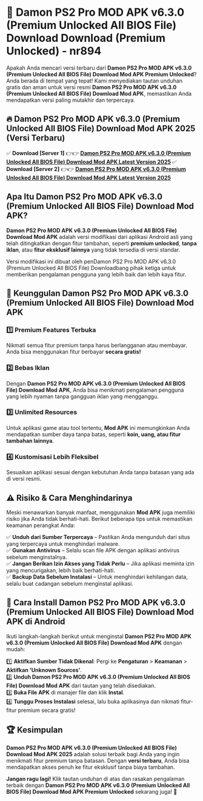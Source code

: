 # 🎯 Damon PS2 Pro MOD APK v6.3.0 (Premium Unlocked All BIOS File) Download  Download (Premium Unlocked) -  nr894

Apakah Anda mencari versi terbaru dari **Damon PS2 Pro MOD APK v6.3.0 (Premium Unlocked All BIOS File) Download Mod APK Premium Unlocked**? Anda berada di tempat yang tepat! Kami menyediakan tautan unduhan gratis dan aman untuk versi resmi **Damon PS2 Pro MOD APK v6.3.0 (Premium Unlocked All BIOS File) Download Mod APK**, memastikan Anda mendapatkan versi paling mutakhir dan terpercaya.

## 🔥 Damon PS2 Pro MOD APK v6.3.0 (Premium Unlocked All BIOS File) Download Mod APK 2025 (Versi Terbaru)

✅ **Download [Server 1]** 👉👉 [**Damon PS2 Pro MOD APK v6.3.0 (Premium Unlocked All BIOS File) Download Mod APK Latest Version 2025**](https://momento.my/?title=Damon_PS2_Pro_MOD_APK_v6.3.0_(Premium_Unlocked_All_BIOS_File)_Download)  
✅ **Download [Server 2]** 👉👉 [**Damon PS2 Pro MOD APK v6.3.0 (Premium Unlocked All BIOS File) Download Mod APK Latest Version 2025**](https://momento.my/?title=Damon_PS2_Pro_MOD_APK_v6.3.0_(Premium_Unlocked_All_BIOS_File)_Download)  

## Apa Itu Damon PS2 Pro MOD APK v6.3.0 (Premium Unlocked All BIOS File) Download Mod APK?

**Damon PS2 Pro MOD APK v6.3.0 (Premium Unlocked All BIOS File) Download Mod APK** adalah versi modifikasi dari aplikasi Android asli yang telah ditingkatkan dengan fitur tambahan, seperti **premium unlocked**, **tanpa iklan**, atau **fitur eksklusif lainnya** yang tidak tersedia di versi standar.

Versi modifikasi ini dibuat oleh penDamon PS2 Pro MOD APK v6.3.0 (Premium Unlocked All BIOS File) Downloadbang pihak ketiga untuk memberikan pengalaman pengguna yang lebih baik dan lebih kaya fitur.

## 🎯 Keunggulan Damon PS2 Pro MOD APK v6.3.0 (Premium Unlocked All BIOS File) Download Mod APK

### 1️⃣ Premium Features Terbuka
Nikmati semua fitur premium tanpa harus berlangganan atau membayar. Anda bisa menggunakan fitur berbayar **secara gratis!**

### 2️⃣ Bebas Iklan
Dengan **Damon PS2 Pro MOD APK v6.3.0 (Premium Unlocked All BIOS File) Download Mod APK**, Anda bisa menikmati pengalaman pengguna yang lebih nyaman tanpa gangguan iklan yang mengganggu.

### 3️⃣ Unlimited Resources
Untuk aplikasi game atau tool tertentu, **Mod APK** ini memungkinkan Anda mendapatkan sumber daya tanpa batas, seperti **koin, uang, atau fitur tambahan lainnya**.

### 4️⃣ Kustomisasi Lebih Fleksibel
Sesuaikan aplikasi sesuai dengan kebutuhan Anda tanpa batasan yang ada di versi resmi.

## ⚠️ Risiko & Cara Menghindarinya

Meski menawarkan banyak manfaat, menggunakan **Mod APK** juga memiliki risiko jika Anda tidak berhati-hati. Berikut beberapa tips untuk memastikan keamanan perangkat Anda:

✅ **Unduh dari Sumber Terpercaya** – Pastikan Anda mengunduh dari situs yang terpercaya untuk menghindari malware.  
✅ **Gunakan Antivirus** – Selalu scan file APK dengan aplikasi antivirus sebelum menginstalnya.  
✅ **Jangan Berikan Izin Akses yang Tidak Perlu** – Jika aplikasi meminta izin yang mencurigakan, lebih baik berhati-hati.  
✅ **Backup Data Sebelum Instalasi** – Untuk menghindari kehilangan data, selalu buat cadangan sebelum menginstal aplikasi.

## 📌 Cara Install Damon PS2 Pro MOD APK v6.3.0 (Premium Unlocked All BIOS File) Download Mod APK di Android

Ikuti langkah-langkah berikut untuk menginstal **Damon PS2 Pro MOD APK v6.3.0 (Premium Unlocked All BIOS File) Download Mod APK** dengan mudah:

1️⃣ **Aktifkan Sumber Tidak Dikenal**: Pergi ke **Pengaturan** > **Keamanan** > **Aktifkan 'Unknown Sources'**.  
2️⃣ **Unduh Damon PS2 Pro MOD APK v6.3.0 (Premium Unlocked All BIOS File) Download Mod APK** dari tautan yang telah disediakan.  
3️⃣ **Buka File APK** di manajer file dan klik **Instal**.  
4️⃣ **Tunggu Proses Instalasi** selesai, lalu buka aplikasinya dan nikmati fitur-fitur premium secara gratis!

## 🏆 Kesimpulan

**Damon PS2 Pro MOD APK v6.3.0 (Premium Unlocked All BIOS File) Download Mod APK 2025** adalah solusi terbaik bagi Anda yang ingin menikmati fitur premium tanpa batasan. Dengan **versi terbaru**, Anda bisa mendapatkan akses penuh ke fitur eksklusif tanpa biaya tambahan.

**Jangan ragu lagi!** Klik tautan unduhan di atas dan rasakan pengalaman terbaik dengan **Damon PS2 Pro MOD APK v6.3.0 (Premium Unlocked All BIOS File) Download Mod APK Premium Unlocked** sekarang juga! 🚀
